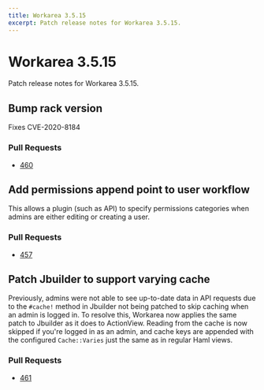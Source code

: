 ```yaml
---
title: Workarea 3.5.15
excerpt: Patch release notes for Workarea 3.5.15.
---
```


# Workarea 3.5.15

Patch release notes for Workarea 3.5.15.

## Bump rack version

Fixes CVE-2020-8184

### Pull Requests

- [460](https://github.com/workarea-commerce/workarea/pull/460)

## Add permissions append point to user workflow

This allows a plugin (such as API) to specify permissions categories when
admins are either editing or creating a user.

### Pull Requests

- [457](https://github.com/workarea-commerce/workarea/pull/457)

## Patch Jbuilder to support varying cache

Previously, admins were not able to see up-to-date data in API requests
due to the `#cache!` method in Jbuilder not being patched to skip
caching when an admin is logged in. To resolve this, Workarea now
applies the same patch to Jbuilder as it does to ActionView. Reading
from the cache is now skipped if you're logged in as an admin, and cache
keys are appended with the configured `Cache::Varies` just the same as
in regular Haml views.

### Pull Requests

- [461](https://github.com/workarea-commerce/workarea/pull/461)
